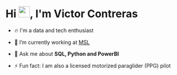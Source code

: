 <h1 align="left">Hi <img src="https://raw.githubusercontent.com/kaueMarques/kaueMarques/master/hi.gif" height="30px">, I'm Victor Contreras</h1>
<!-- <p align="left"> <img src="https://komarev.com/ghpvc/?username=vgrcontreras&color=yellow" alt="Profile views" /> </p> -->


- 🔥 I'm a data  and tech enthusiast

- 🔭 I’m currently working at [MSL](https://www.mslcorporate.com/)

- 💬 Ask me about **SQL, Python and PowerBI**

- ⚡ Fun fact: I am also a licensed motorized paraglider (PPG) pilot 
